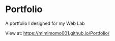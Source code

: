 # Portfolio
A portfolio I designed for my Web Lab


View at: https://mimimomo001.github.io/Portfolio/
